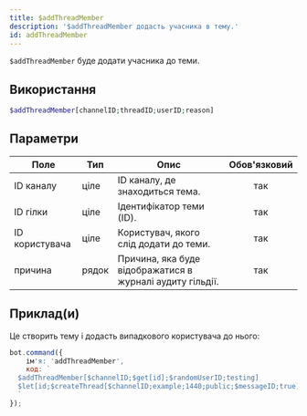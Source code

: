 ```yaml
---
title: $addThreadMember
description: '$addThreadMember додасть учасника в тему.'
id: addThreadMember
---
```


`$addThreadMember` буде додати учасника до теми.

## Використання

```php
$addThreadMember[channelID;threadID;userID;reason]
```

## Параметри

| Поле           | Тип   | Опис                                                      | Обов'язковий |
| -------------- | ----- | --------------------------------------------------------- |:------------:|
| ID каналу      | ціле  | ID каналу, де знаходиться тема.                           |     так      |
| ID гілки       | ціле  | Ідентифікатор теми (ID).                                  |     так      |
| ID користувача | ціле  | Користувач, якого слід додати до теми.                    |     так      |
| причина        | рядок | Причина, яка буде відображатися в журналі аудиту гільдії. |     так      |

## Приклад(и)

Це створить тему і додасть випадкового користувача до нього:

```javascript
bot.command({
    ім'я: 'addThreadMember',
    код: `
  $addThreadMember[$channelID;$get[id];$randomUserID;testing]
  $let[id;$createThread[$channelID;example;1440;public;$messageID;true]]  
  `
});
```
